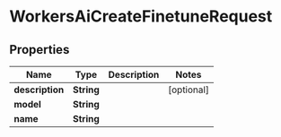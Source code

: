 

# WorkersAiCreateFinetuneRequest


## Properties

| Name | Type | Description | Notes |
|------------ | ------------- | ------------- | -------------|
|**description** | **String** |  |  [optional] |
|**model** | **String** |  |  |
|**name** | **String** |  |  |



